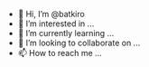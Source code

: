 - 👋 Hi, I’m @batkiro
- 👀 I’m interested in ...
- 🌱 I’m currently learning ...
- 💞️ I’m looking to collaborate on ...
- 📫 How to reach me ...

<!---
batkiro/batkiro is a ✨ special ✨ repository because its `README.md` (this file) appears on your GitHub profile.
You can click the Preview link to take a look at your changes.
--->
